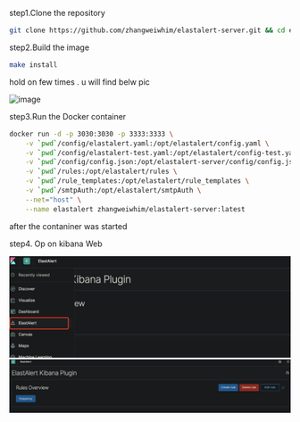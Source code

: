 step1.Clone the repository
```bash
git clone https://github.com/zhangweiwhim/elastalert-server.git && cd elastalert-server

```

step2.Build the image
```bash
make install
```
hold on few times . u will find belw pic

![image](http://github.com/zhangweiwhim/readme_add_pic/raw/master/images/elastalert1.png)


step3.Run the Docker container

```bash
docker run -d -p 3030:3030 -p 3333:3333 \
    -v `pwd`/config/elastalert.yaml:/opt/elastalert/config.yaml \
    -v `pwd`/config/elastalert-test.yaml:/opt/elastalert/config-test.yaml \
    -v `pwd`/config/config.json:/opt/elastalert-server/config/config.json \
    -v `pwd`/rules:/opt/elastalert/rules \
    -v `pwd`/rule_templates:/opt/elastalert/rule_templates \
    -v `pwd`/smtpAuth:/opt/elastalert/smtpAuth \
    --net="host" \
    --name elastalert zhangweiwhim/elastalert-server:latest

```

after the contaniner was started

step4. Op on kibana Web 

![image](http://github.com/zhangweiwhim/readme_add_pic/raw/master/images/elastalert2-1.png)
![image](http://github.com/zhangweiwhim/readme_add_pic/raw/master/images/elastalert2-2.png)

